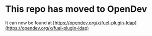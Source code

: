 # This repo has moved to OpenDev

It can now be found at [https://opendev.org/x/fuel-plugin-ldap](https://opendev.org/x/fuel-plugin-ldap)
